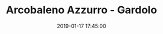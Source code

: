 ---
title: Arcobaleno Azzurro - Gardolo
date: 2019-01-17 17:45:00
squadra-a: Bc Gardolo
punteggio-a: 
squadra-b: Arcobaleno Azzurro
punteggio-b: 
partite/squadra: esordienti-18-19
luogo: PALESTRA S.M. PASCOLI
categoria: esordienti
---